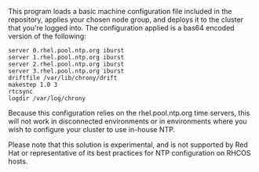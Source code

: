 This program loads a basic machine configuration file included in the repository, applies your chosen node group, and deploys it to the cluster that you're logged into. The configuration applied is a bas64 encoded version of the following:

```
server 0.rhel.pool.ntp.org iburst
server 1.rhel.pool.ntp.org iburst
server 2.rhel.pool.ntp.org iburst
server 3.rhel.pool.ntp.org iburst
driftfile /var/lib/chrony/drift
makestep 1.0 3
rtcsync
logdir /var/log/chrony 
```

Because this configuration relies on the rhel.pool.ntp.org time servers, this will not work in disconnected environments or in environments where you wish to configure your cluster to use in-house NTP.

Please note that this solution is experimental, and is not supported by Red Hat or representative of its best practices for NTP configuration on RHCOS hosts.
